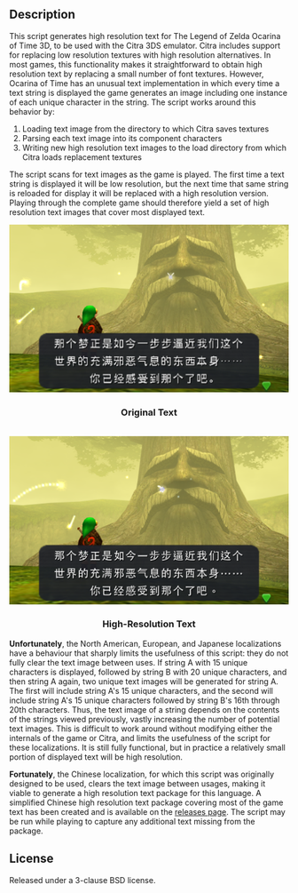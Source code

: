 ## Description
This script generates high resolution text for The Legend of Zelda Ocarina of
Time 3D, to be used with the Citra 3DS emulator. Citra includes support for
replacing low resolution textures with high resolution alternatives. In most
games, this functionality makes it straightforward to obtain high resolution
text by replacing a small number of font textures. However, Ocarina of Time has
an unusual text implementation in which every time a text string is displayed
the game generates an image including one instance of each unique character in
the string. The script works around this behavior by:

1. Loading text image from the directory to which Citra saves textures
2. Parsing each text image into its component characters
3. Writing new high resolution text images to the load directory from which
   Citra loads replacement textures

The script scans for text images as the game is played. The first time a text
string is displayed it will be low resolution, but the next time that same
string is reloaded for display it will be replaced with a high resolution
version. Playing through the complete game should therefore yield a set of high
resolution text images that cover most displayed text.

<div align="center" style="text-align:center">
    <img src="docs/static/original.png">
    <h3>Original Text</h3>
    <br>
    <img src="docs/static/heiti.png">
    <h3>High-Resolution Text</h3>
</div>

**Unfortunately**, the North American, European, and Japanese localizations 
have a behaviour that sharply limits the usefulness of this script: they do not
fully clear the text image between uses. If string A with 15 unique characters
is displayed, followed by string B with 20 unique characters, and then string A
again, two unique text images will be generated for string A. The first will
include string A's 15 unique characters, and the second will include string A's
15 unique characters followed by string B's 16th through 20th characters. Thus,
the text image of a string depends on the contents of the strings viewed
previously, vastly increasing the number of potential text images. This is
difficult to work around without modifying either the internals of the game or
Citra, and limits the usefulness of the script for these localizations. It is
still fully functional, but in practice a relatively small portion of displayed
text will be high resolution.

**Fortunately**, the Chinese localization, for which this script was originally
designed to be used, clears the text image between usages, making it viable to
generate a high resolution text package for this language. A simplified Chinese
high resolution text package covering most of the game text has been created
and is available on the 
[releases page](https://github.com/KarlTDebiec/OOT3DHDTextGenerator/releases/).
The script may be run while playing to capture any additional text missing from
the package.

## License

Released under a 3-clause BSD license.
